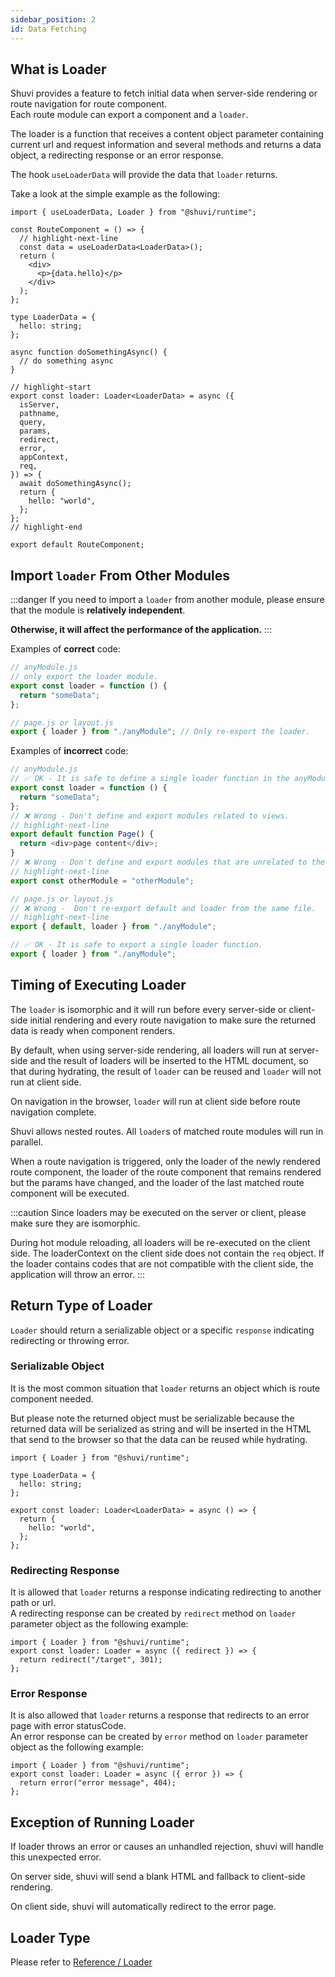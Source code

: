 ```yaml
---
sidebar_position: 2
id: Data Fetching
---
```


## What is Loader

Shuvi provides a feature to fetch initial data when server-side rendering or route navigation for route component.  
Each route module can export a component and a `loader`.

The loader is a function that receives a content object parameter containing current url and request information and several methods and returns a data object, a redirecting response or an error response.

The hook `useLoaderData` will provide the data that `loader` returns.

Take a look at the simple example as the following:

```tsx
import { useLoaderData, Loader } from "@shuvi/runtime";

const RouteComponent = () => {
  // highlight-next-line
  const data = useLoaderData<LoaderData>();
  return (
    <div>
      <p>{data.hello}</p>
    </div>
  );
};

type LoaderData = {
  hello: string;
};

async function doSomethingAsync() {
  // do something async
}

// highlight-start
export const loader: Loader<LoaderData> = async ({
  isServer,
  pathname,
  query,
  params,
  redirect,
  error,
  appContext,
  req,
}) => {
  await doSomethingAsync();
  return {
    hello: "world",
  };
};
// highlight-end

export default RouteComponent;
```

## Import `loader` From Other Modules

:::danger
If you need to import a `loader` from another module, please ensure that the module is **relatively independent**.

**Otherwise, it will affect the performance of the application.**
:::

Examples of **correct** code:

```javascript
// anyModule.js
// only export the loader module.
export const loader = function () {
  return "someData";
};
```

```javascript
// page.js or layout.js
export { loader } from "./anyModule"; // Only re-export the loader.
```

Examples of **incorrect** code:

```javascript
// anyModule.js
// ✅ OK - It is safe to define a single loader function in the anyModule.js.
export const loader = function () {
  return "someData";
};
// ❌ Wrong - Don't define and export modules related to views.
// highlight-next-line
export default function Page() {
  return <div>page content</div>;
}
// ❌ Wrong - Don't define and export modules that are unrelated to the loader.
// highlight-next-line
export const otherModule = "otherModule"; 
```

```javascript
// page.js or layout.js
// ❌ Wrong -  Don't re-export default and loader from the same file.
// highlight-next-line
export { default, loader } from "./anyModule";

// ✅ OK - It is safe to export a single loader function.
export { loader } from "./anyModule";
```

## Timing of Executing Loader

The `loader` is isomorphic and it will run before every server-side or client-side initial rendering and every route navigation to make sure the returned data is ready when component renders.

By default, when using server-side rendering, all loaders will run at server-side and the result of loaders will be inserted to the HTML document, so that during hydrating, the result of `loader` can be reused and `loader` will not run at client side.

On navigation in the browser, `loader` will run at client side before route navigation complete.

Shuvi allows nested routes. All `loader`s of matched route modules will run in parallel.

When a route navigation is triggered, only the loader of the newly rendered route component, the loader of the route component that remains rendered but the params have changed, and the loader of the last matched route component will be executed.

:::caution
Since loaders may be executed on the server or client, please make sure they are isomorphic.

During hot module reloading, all loaders will be re-executed on the client side.
The loaderContext on the client side does not contain the `req` object. If the loader contains codes that are not compatible with the client side, the application will throw an error.
:::

## Return Type of Loader

`Loader` should return a serializable object or a specific `response` indicating redirecting or throwing error.

### Serializable Object

It is the most common situation that `loader` returns an object which is route component needed.

But please note the returned object must be serializable because the returned data will be serialized as string and will be inserted in the HTML that send to the browser so that the data can be reused while hydrating.

```tsx
import { Loader } from "@shuvi/runtime";

type LoaderData = {
  hello: string;
};

export const loader: Loader<LoaderData> = async () => {
  return {
    hello: "world",
  };
};
```

### Redirecting Response

It is allowed that `loader` returns a response indicating redirecting to another path or url.  
A redirecting response can be created by `redirect` method on `loader` parameter object as the following example:

```tsx
import { Loader } from "@shuvi/runtime";
export const loader: Loader = async ({ redirect }) => {
  return redirect("/target", 301);
};
```

### Error Response

It is also allowed that `loader` returns a response that redirects to an error page with error statusCode.  
An error response can be created by `error` method on `loader` parameter object as the following example:

```tsx
import { Loader } from "@shuvi/runtime";
export const loader: Loader = async ({ error }) => {
  return error("error message", 404);
};
```

## Exception of Running Loader

If loader throws an error or causes an unhandled rejection, shuvi will handle this unexpected error.

On server side, shuvi will send a blank HTML and fallback to client-side rendering.

On client side, shuvi will automatically redirect to the error page.

## Loader Type

Please refer to [Reference / Loader](../old-reference/loader)
